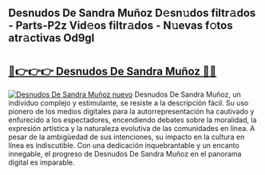 ## Desnudos De Sandra Muñoz D𝚎sn𝚞dos filtr𝚊dos - Parts-P2z Vid𝚎os filtr𝚊dos - N𝚞evas f𝚘tos atr𝚊ctivas Od9gl

# <h2><a href="http://mbafo71.tromn.icu/?c=Desnudos+De+Sandra+Mu%c3%b1oz">🔗👉👉👉 Desnudos De Sandra Muñoz 🔗🔗</a></h2>

[![Desnudos De Sandra Muñoz nuevo](https://i.imgur.com/pEAQMta.gif)](http://mbafo71.tromn.icu/?c=Desnudos+De+Sandra+Mu%c3%b1oz)
Desnudos De Sandra Muñoz, un individuo complejo y estimulante, se resiste a la descripción fácil. Su uso pionero de los medios digitales para la autorrepresentación ha cautivado y enfurecido a los espectadores, encendiendo debates sobre la moralidad, la expresión artística y la naturaleza evolutiva de las comunidades en línea. A pesar de la ambigüedad de sus intenciones, su impacto en la cultura en línea es indiscutible. Con una dedicación inquebrantable y un encanto innegable, el progreso de Desnudos De Sandra Muñoz en el panorama digital es imparable.
